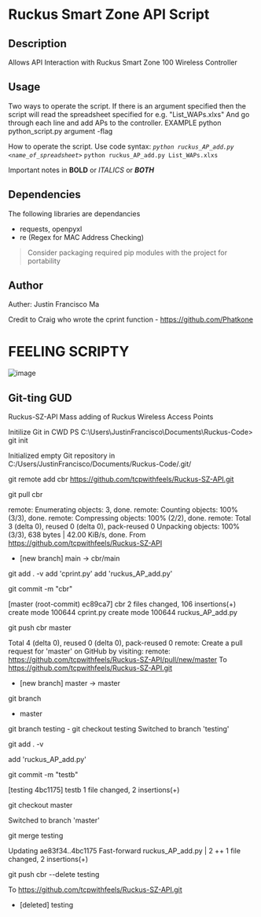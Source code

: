 # Ruckus Smart Zone API Script
## Description
Allows API Interaction with Ruckus Smart Zone 100 Wireless Controller

## Usage
Two ways to operate the script. 
If there is an argument specified then the script will read the spreadsheet specified for e.g. "List_WAPs.xlxs"
And go through each line and add APs to the controller.
EXAMPLE python python_script.py argument -flag

How to operate the script. Use code syntax: 
*`python ruckus_AP_add.py <name_of_spreadsheet>`*
`python ruckus_AP_add.py List_WAPs.xlxs`

Important notes in **BOLD** or *ITALICS* or **_BOTH_**

## Dependencies
The following libraries are dependancies
- requests, openpyxl 
- re (Regex for MAC Address Checking)
> Consider packaging required pip modules with the project for portability

## Author
Auther: Justin Francisco Ma

Credit to Craig who wrote the cprint function - https://github.com/Phatkone

# FEELING SCRIPTY #

![image](https://user-images.githubusercontent.com/125618256/227404147-21825174-d69e-4f10-b0fa-bf497cdab6c8.png)

## Git-ting GUD
Ruckus-SZ-API
Mass adding of Ruckus Wireless Access Points

Initilize Git in CWD
PS C:\Users\JustinFrancisco\Documents\Ruckus-Code> git init

Initialized empty Git repository in C:/Users/JustinFrancisco/Documents/Ruckus-Code/.git/

git remote add cbr https://github.com/tcpwithfeels/Ruckus-SZ-API.git

git pull cbr

remote: Enumerating objects: 3, done.
remote: Counting objects: 100% (3/3), done.
remote: Compressing objects: 100% (2/2), done.
remote: Total 3 (delta 0), reused 0 (delta 0), pack-reused 0
Unpacking objects: 100% (3/3), 638 bytes | 42.00 KiB/s, done.
From https://github.com/tcpwithfeels/Ruckus-SZ-API
 * [new branch]      main       -> cbr/main  
 
git add . -v
add 'cprint.py'
add 'ruckus_AP_add.py'

git commit -m "cbr" 

[master (root-commit) ec89ca7] cbr
 2 files changed, 106 insertions(+)
 create mode 100644 cprint.py
 create mode 100644 ruckus_AP_add.py
 
git push cbr master

Total 4 (delta 0), reused 0 (delta 0), pack-reused 0
remote: Create a pull request for 'master' on GitHub by visiting:
remote:      https://github.com/tcpwithfeels/Ruckus-SZ-API/pull/new/master
To https://github.com/tcpwithfeels/Ruckus-SZ-API.git
 * [new branch]      master -> master

git branch

* master

git branch testing - 
git checkout testing
Switched to branch 'testing'

git add . -v

add 'ruckus_AP_add.py'

git commit -m "testb"

[testing 4bc1175] testb
 1 file changed, 2 insertions(+)
 
git checkout master

Switched to branch 'master'

git merge testing 

Updating ae83f34..4bc1175
Fast-forward
 ruckus_AP_add.py | 2 ++
 1 file changed, 2 insertions(+)

git push cbr --delete testing

To https://github.com/tcpwithfeels/Ruckus-SZ-API.git

 - [deleted]         testing

